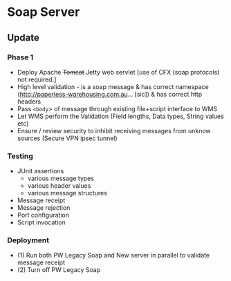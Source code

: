 # Soap Server

## Update

### Phase 1

- Deploy Apache ~~Tomcat~~ Jetty web servlet [use of CFX (soap protocols) not required.]
- High level validation - is a soap message & has correct namespace (http://paperless-warehousing.com.au... [sic]) & has correct http headers
- Pass `<body`> of message through existing file+script interface to WMS
- Let WMS perform the Validation (Field lengths, Data types, String values etc)
- Ensure / review security to inhibit receiving messages from unknow sources (Secure VPN ipsec tunnel)

### Testing

- JUnit assertions
  - various message types
  - various header values
  - various message structures
- Message receipt
- Message rejection
- Port configuration
- Script invocation

### Deployment

- (1) Run both PW Legacy Soap and New server in parallel to validate message receipt
- (2) Turn off PW Legacy Soap
